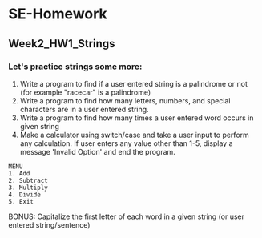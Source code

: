 # SE-Homework
## Week2_HW1_Strings
### Let's practice strings some more:
1. Write a program to find if a user entered string is a palindrome or not (for example "racecar" is a palindrome)
2. Write a program to find how many letters, numbers, and special characters are in a user entered string.
3. Write a program to find how many times a user entered word occurs in given string
4. Make a calculator using switch/case and take a user input to perform any calculation. If user enters any value other than 1-5, display a message 'Invalid Option' and end the program.
```
MENU
1. Add
2. Subtract
3. Multiply
4. Divide
5. Exit 
```
BONUS: Capitalize the first letter of each word in a given string (or user entered string/sentence)